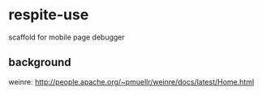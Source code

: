 respite-use
=================================== 
scaffold for mobile page debugger

background
-----------------------------------
weinre: http://people.apache.org/~pmuellr/weinre/docs/latest/Home.html


